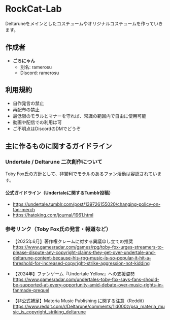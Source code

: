 # RockCat-Lab
Deltaruneをメインとしたコスチュームやオリジナルコスチュームを作っていきます。

## 作成者
- **ごろにゃん**
  - 別名: ramerosu
  - Discord: ramerosu

## 利用規約
- 自作発言の禁止
- 再配布の禁止
- 最低限のモラルとマナーを守れば、常識の範囲内で自由に使用可能
- 動画や配信での利用は可
- ご不明点はDiscordのDMでどうぞ

## 主に作るものに関するガイドライン

### Undertale / Deltarune 二次創作について
Toby Fox氏の方針として、非営利でモラルのあるファン活動は容認されています。

#### 公式ガイドライン（Undertaleに関するTumblr投稿）
- https://undertale.tumblr.com/post/139726155020/changing-policy-on-fan-merch
- https://hatoking.com/journal/1961.html

### 参考リンク（Toby Fox氏の発言・報道など）
- 【2025年6月】著作権クレームに対する異議申し立ての推奨  
  https://www.gamesradar.com/games/rpg/toby-fox-urges-streamers-to-please-dispute-any-copyright-claims-they-get-over-undertale-and-deltarune-content-because-his-rpg-music-is-so-popular-it-hit-a-threshold-for-increased-copyright-strike-aggression-not-kidding

- 【2024年】ファンゲーム『Undertale Yellow』への支援姿勢  
  https://www.gamesradar.com/undertales-toby-fox-says-fans-should-be-supported-at-every-opportunity-amid-debate-over-music-rights-in-fanmade-prequel

- 【非公式補足】Materia Music Publishing に関する注意（Reddit）  
  https://www.reddit.com/r/Deltarune/comments/1ld000z/psa_materia_music_is_copyright_striking_deltarune
